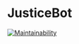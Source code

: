 # JusticeBot
[![Maintainability](https://api.codeclimate.com/v1/badges/3609007d4ea12c89c41d/maintainability)](https://codeclimate.com/github/reminator329/JusticeBot/maintainability)
